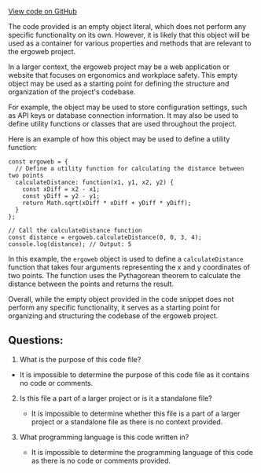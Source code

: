 [View code on GitHub](https://github.com/ergoplatform/ergoweb/content/locales/es.json)

The code provided is an empty object literal, which does not perform any specific functionality on its own. However, it is likely that this object will be used as a container for various properties and methods that are relevant to the ergoweb project. 

In a larger context, the ergoweb project may be a web application or website that focuses on ergonomics and workplace safety. This empty object may be used as a starting point for defining the structure and organization of the project's codebase. 

For example, the object may be used to store configuration settings, such as API keys or database connection information. It may also be used to define utility functions or classes that are used throughout the project. 

Here is an example of how this object may be used to define a utility function:

```
const ergoweb = {
  // Define a utility function for calculating the distance between two points
  calculateDistance: function(x1, y1, x2, y2) {
    const xDiff = x2 - x1;
    const yDiff = y2 - y1;
    return Math.sqrt(xDiff * xDiff + yDiff * yDiff);
  }
};

// Call the calculateDistance function
const distance = ergoweb.calculateDistance(0, 0, 3, 4);
console.log(distance); // Output: 5
```

In this example, the `ergoweb` object is used to define a `calculateDistance` function that takes four arguments representing the x and y coordinates of two points. The function uses the Pythagorean theorem to calculate the distance between the points and returns the result. 

Overall, while the empty object provided in the code snippet does not perform any specific functionality, it serves as a starting point for organizing and structuring the codebase of the ergoweb project.
## Questions: 
 1. What is the purpose of this code file?
   - It is impossible to determine the purpose of this code file as it contains no code or comments.

2. Is this file a part of a larger project or is it a standalone file?
   - It is impossible to determine whether this file is a part of a larger project or a standalone file as there is no context provided.

3. What programming language is this code written in?
   - It is impossible to determine the programming language of this code as there is no code or comments provided.